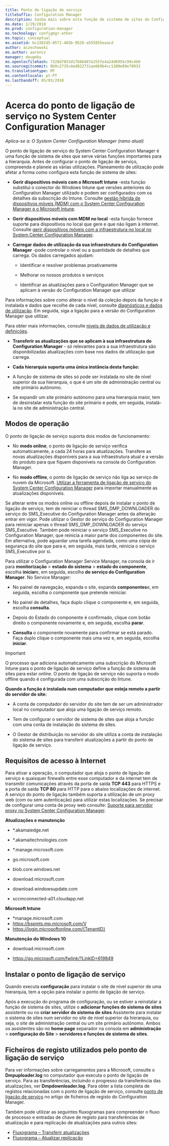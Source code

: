 ```yaml
---
title: Ponto de ligação de serviço
titleSuffix: Configuration Manager
description: Saiba mais sobre esta função de sistema de sites do Configuration Manager e compreenda e planeie as várias utilizações.
ms.date: 1/29/2018
ms.prod: configuration-manager
ms.technology: configmgr-other
ms.topic: conceptual
ms.assetid: bc2282d5-0571-465b-9528-a555855eaacd
author: aczechowski
ms.author: aaroncz
manager: dougeby
ms.openlocfilehash: 7328d7053d1fb06487e255fe4a24d6955c99c4b0
ms.sourcegitcommit: 0b0c2735c4ed822731ae069b4cc1380e89e78933
ms.translationtype: MT
ms.contentlocale: pt-PT
ms.lasthandoff: 05/03/2018
---
```

# <a name="about-the-service-connection-point-in-system-center-configuration-manager"></a>Acerca do ponto de ligação de serviço no System Center Configuration Manager

*Aplica-se a: O System Center Configuration Manager (ramo atual)*

O ponto de ligação de serviço do System Center Configuration Manager é uma função de sistema de sites que serve várias funções importantes para a hierarquia. Antes de configurar o ponto de ligação de serviço, compreenda e planeie as várias utilizações.  Planeamento de utilização pode afetar a forma como configura esta função de sistema de sites:  

-   **Gerir dispositivos móveis com o Microsoft Intune** -esta função substitui o conector do Windows Intune que versões anteriores do Configuration Manager utilizado e podem ser configurados com os detalhes da subscrição do Intune. Consulte [gestão híbrida de dispositivos móveis (MDM) com o System Center Configuration Manager e o Microsoft Intune](../../../../mdm/understand/hybrid-mobile-device-management.md).  

-   **Gerir dispositivos móveis com MDM no local** -esta função fornece suporte para dispositivos no local que gere e que não ligam à internet. Consulte [gerir dispositivos móveis com a infraestrutura no local no System Center Configuration Manager](../../../../mdm/understand/manage-mobile-devices-with-on-premises-infrastructure.md).  

-   **Carregar dados de utilização da sua infraestrutura do Configuration Manager** -pode controlar o nível ou a quantidade de detalhes que carrega. Os dados carregados ajudam:  

    -   Identificar e resolver problemas proativamente  

    -   Melhorar os nossos produtos e serviços  

    -   Identificar as atualizações para o Configuration Manager que se aplicam à versão do Configuration Manager que utilizar  

  Para informações sobre como alterar o nível da coleção depois da função é instalada e dados que recolhe de cada nível, consulte [diagnósticos e dados de utilização](/sccm/core/plan-design/diagnostics/diagnostics-and-usage-data). Em seguida, siga a ligação para a versão do Configuration Manager que utilizar.  

  Para obter mais informações, consulte [níveis de dados de utilização e definições](../../../../core/servers/deploy/install/setup-reference.md#bkmk_usage).  

-   **Transferir as atualizações que se aplicam à sua infraestrutura do Configuration Manager** - só relevantes para a sua infraestrutura são disponibilizadas atualizações com base nos dados de utilização que carrega.  

- **Cada hierarquia suporta uma única instância desta função:**  

 -   A função de sistema de sites só pode ser instalada no site de nível superior da sua hierarquia, o que é um site de administração central ou site primário autónomo.  

  -   Se expandir um site primário autónomo para uma hierarquia maior, tem de desinstalar esta função do site primário e pode, em seguida, instalá-la no site de administração central.  


##  <a name="bkmk_modes"></a> Modos de operação  
 O ponto de ligação de serviço suporta dois modos de funcionamento:  

-   No **modo online**, o ponto de ligação de serviço verifica automaticamente, a cada 24 horas para atualizações. Transfere as novas atualizações disponíveis para a sua infraestrutura atual e a versão do produto para que fiquem disponíveis na consola do Configuration Manager.  

-   No **modo offline**, o ponto de ligação de serviço não liga ao serviço de nuvem da Microsoft. [Utilizar a ferramenta de ligação de serviço do System Center Configuration Manager](../../../../core/servers/manage/use-the-service-connection-tool.md) para importar manualmente as atualizações disponíveis.  

Se alterar entre os modos online ou offline depois de instalar o ponto de ligação de serviço, tem de reiniciar o thread SMS_DMP_DOWNLOADER do serviço do SMS_Executive do Configuration Manager antes da alteração entrar em vigor. Pode utilizar o Gestor do serviço do Configuration Manager para reiniciar apenas o thread SMS_DMP_DOWNLOADER do serviço SMS_Executive. Também pode reiniciar o serviço SMS_Executive no Configuration Manager, que reinicia a maior parte dos componentes do site. Em alternativa, pode aguardar uma tarefa agendada, como uma cópia de segurança do site que para e, em seguida, mais tarde, reinicia o serviço SMS_Executive por si.  

Para utilizar o Configuration Manager Service Manager, na consola de ir para **monitorização** > **estado do sistema** > **estado do componente**, escolha **iniciar**e, em seguida, escolha **do serviço do Configuration Manager**. No Service Manager:  

-   No painel de navegação, expanda o site, expanda **componentes**e, em seguida, escolha o componente que pretende reiniciar.  

-   No painel de detalhes, faça duplo clique o componente e, em seguida, escolha **consulta**.  

-   Depois do Estado do componente é confirmado, clique com botão direito o componente novamente e, em seguida, escolha **parar**.  

-   **Consulta** o componente novamente para confirmar se está parado. Faça duplo clique o componente mais uma vez e, em seguida, escolha **iniciar**.  

> [!IMPORTANT]  
>  O processo que adiciona automaticamente uma subscrição do Microsoft Intune para o ponto de ligação de serviço define a função de sistema de sites para estar online. O ponto de ligação de serviço não suporta o modo offline quando é configurada com uma subscrição do Intune.  

**Quando a função é instalada num computador que esteja remoto a partir do servidor do site:**  

-   A conta de computador do servidor do site tem de ser um administrador local no computador que aloja uma ligação de serviço remoto.

-   Tem de configurar o servidor de sistema de sites que aloja a função com uma conta de instalação do sistema de sites.  

-   O Gestor de distribuição no servidor do site utiliza a conta de instalação do sistema de sites para transferir atualizações a partir do ponto de ligação de serviço.

##  <a name="bkmk_urls"></a> Requisitos de acesso à Internet  
Para ativar a operação, o computador que aloja o ponto de ligação de serviço e quaisquer firewalls entre esse computador e da internet tem de transmitir comunicações através da porta de saída **TCP 443** para HTTPS e a porta de saída  **TCP 80** para HTTP para o abaixo localizações de internet. A serviço do ponto de ligação também suporta a utilização de um proxy web (com ou sem autenticação) para utilizar estas localizações.  Se precisar de configurar uma conta de proxy web consulte: [Suporte para servidor proxy no System Center Configuration Manager](/sccm/core/plan-design/network/proxy-server-support).

**Atualizações e manutenção**  

-   *.akamaiedge.net  

-   *.akamaitechnologies.com 

-   *.manage.microsoft.com

-   go.microsoft.com

-   blob.core.windows.net  

-   download.microsoft.com  

-   download.windowsupdate.com

-   sccmconnected-a01.cloudapp.net  

**Microsoft Intune**  

-   *manage.microsoft.com  
-   https://bspmts.mp.microsoft.com/V
-   https://login.microsoftonline.com/{TenantID}


**Manutenção do Windows 10**  

-   download.microsoft.com  

-   https://go.microsoft.com/fwlink/?LinkID=619849  

## <a name="install-the-service-connection-point"></a>Instalar o ponto de ligação de serviço
Quando executa **configuração** para instalar o site de nível superior de uma hierarquia, tem a opção para instalar o ponto de ligação de serviço.

Após a execução do programa de configuração, ou se estiver a reinstalar a função de sistema de sites, utilize o **adicionar funções do sistema de sites** assistente ou no **criar servidor do sistema de sites** Assistente para instalar o sistema de sites num servidor no site de nível superior da hierarquia, ou seja, o site de administração central ou um site primário autónomo. Ambos os assistentes são no **home page** separador na consola em **administração** > **configuração do Site** > **servidores e funções de sistema de sites**.

## <a name="log-files-used-by-the-service-connection-point"></a>Ficheiros de registo utilizados pelo ponto de ligação de serviço
Para ver informações sobre carregamentos para a Microsoft, consulte o **Dmpuploader.log** no computador que executa o ponto de ligação de serviço.  Para as transferências, incluindo o progresso da transferência das atualizações, ver **Dmpdownloader.log**. Para obter a lista completa de registos relacionadas com o ponto de ligação de serviço, consulte [ponto de ligação de serviço](/sccm/core/plan-design/hierarchy/log-files#BKMK_WITLog) no artigo de ficheiros de registo do Configuration Manager.

Também pode utilizar as seguintes fluxogramas para compreender o fluxo de processo e entradas de chave de registo para transferências de atualização e para replicação de atualizações para outros sites:
 - [Fluxograma – Transferir atualizações](/sccm/core/servers/manage/download-updates-flowchart)
 - [Fluxograma – Atualizar replicação](/sccm/core/servers/manage/update-replication-flowchart)
